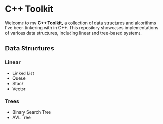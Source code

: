 # C++ Toolkit

Welcome to my **C++ Toolkit,** a collection of data structures and algorithms I've been tinkering with in C++. This repository showcases implementations of various data structures, including linear and tree-based systems.

## Data Structures
### Linear
- Linked List
- Queue
- Stack
- Vector
### Trees
- Binary Search Tree
- AVL Tree
